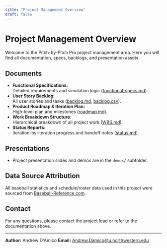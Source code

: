 ```yaml
---
title: "Project Management Overview"
draft: false
---
```


# Project Management Overview

Welcome to the Pitch-by-Pitch Pro project management area. Here you will find all documentation, specs, backlogs, and presentation assets.

## Documents

- **Functional Specifications:**  
  Detailed requirements and simulation logic ([functional-specs.md](functional-specs.md)).
- **User Story Backlog:**  
  All user stories and tasks ([backlog.md](backlog.md), [backlog.csv](backlog.csv)).
- **Product Roadmap & Iteration Plan:**  
  High-level plan and milestones ([roadmap.md](roadmap.md)).
- **Work Breakdown Structure:**  
  Hierarchical breakdown of all project work ([WBS.md](WBS.md)).
- **Status Reports:**  
  Iteration-by-iteration progress and handoff notes ([status.md](status.md)).

## Presentations

- Project presentation slides and demos are in the `demos/` subfolder.

## Data Source Attribution

All baseball statistics and schedule/roster data used in this project were sourced from [Baseball-Reference.com](https://www.baseball-reference.com/).

## Contact

For any questions, please contact the project lead or refer to the documentation above.

---

**Author:** Andrew D'Amico
**Email:** Andrew.Damico@u.northwestern.edu

